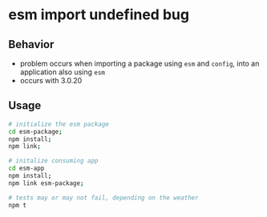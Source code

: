 # esm import undefined bug

## Behavior

- problem occurs when importing a package using `esm` and `config`, into an application also using `esm`
- occurs with 3.0.20

## Usage

```bash
# initialize the esm package
cd esm-package;
npm install;
npm link;

# initalize consuming app
cd esm-app
npm install;
npm link esm-package;

# tests may or may not fail, depending on the weather
npm t
```
